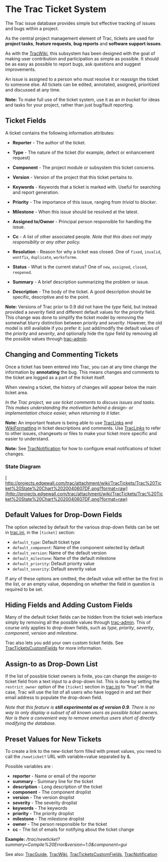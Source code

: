 # The Trac Ticket System






The Trac issue database provides simple but effective tracking of issues and bugs within a project.



As the central project management element of Trac, tickets are used for **project tasks**, **feature requests**, **bug reports** and **software support issues**. 



As with the [TracWiki](trac-wiki), this subsystem has been designed with the goal of making user contribution and participation as simple as possible. It should be as easy as possible to report bugs, ask questions and suggest improvements.



An issue is assigned to a person who must resolve it or reassign the ticket to someone else.
All tickets can be edited, annotated, assigned, prioritized and discussed at any time.



**Note:** To make full use of the ticket system, use it as an *in bucket* for ideas and tasks for your project, rather than just bug/fault reporting. 


## Ticket Fields



A  ticket contains the following information attributes:
 


- **Reporter** - The author of the ticket.
- **Type** - The nature of the ticket (for example, defect or enhancement request)

- **Component** - The project module or subsystem this ticket concerns.
- **Version** - Version of the project that this ticket pertains to.
- **Keywords** - Keywords that a ticket is marked with.  Useful for searching and report generation.

- **Priority** - The importance of this issue, ranging from *trivial* to *blocker*.
- **Milestone** - When this issue should be resolved at the latest.
- **Assigned to/Owner** - Principal person responsible for handling the issue.
- **Cc** - A list of other associated people. *Note that this does not imply responsiblity or any other policy.*


 


- **Resolution** - Reason for why a ticket was closed. One of `fixed`, `invalid`, `wontfix`, `duplicate`, `worksforme`.
- **Status** - What is the current status? One of `new`, `assigned`, `closed`, `reopened`.
- **Summary** - A brief description summarizing the problem or issue.
- **Description** - The body of the ticket. A good description should be specific, descriptive and to the point.


**Note:** Versions of Trac prior to 0.9 did not have the *type* field, but instead provided a *severity* field and different default values for the *priority* field. This change was done to simplify the ticket model by removing the somewhat blurry distinction between *priority* and *severity*. However, the old model is still available if you prefer it: just add/modify the default values of the *priority* and *severity*, and optionally hide the *type* field by removing all the possible values through [trac-admin](trac-admin).


## Changing and Commenting Tickets



Once a ticket has been entered into Trac, you can at any time change the
information by **annotating** the bug. This means changes and comments to
the ticket are logged as a part of the ticket itself.



When viewing a ticket, the history of changes will appear below the main ticket area.



*In the Trac project, we use ticket comments to discuss issues and tasks. This makes
understanding the motivation behind a design- or implementation choice easier,
when returning to it later.*



**Note:** An important feature is being able to use [TracLinks](trac-links) and
[WikiFormatting](wiki-formatting) in ticket descriptions and comments. Use [TracLinks](trac-links) to refer to
other issues, changesets or files to make your ticket more specific and easier
to understand.



**Note:** See [TracNotification](trac-notification) for how to configure email notifications of ticket changes.


### State Diagram



[
http://projects.edgewall.com/trac/attachment/wiki/TracTickets/Trac%20Ticket%20State%20Chart%2020040607DF.png?format=raw](http://projects.edgewall.com/trac/attachment/wiki/TracTickets/Trac%20Ticket%20State%20Chart%2020040607DF.png?format=raw)


## Default Values for Drop-Down Fields



The option selected by default for the various drop-down fields can be set in [trac.ini](trac-ini), in the `[ticket]` section:


- `default_type`: Default ticket type
- `default_component`: Name of the component selected by default
- `default_version`: Name of the default version
- `default_milestone`: Name of the default milestone
- `default_priority`: Default priority value
- `default_severity`: Default severity value


If any of these options are omitted, the default value will either be the first in the list, or an empty value, depending on whether the field in question is required to be set.


## Hiding Fields and Adding Custom Fields



Many of the default ticket fields can be hidden from the ticket web interface simply by removing all the possible values through [trac-admin](trac-admin). This of course only applies to drop-down fields, such as *type*, *priority*, *severity*, *component*, *version* and *milestone*.



Trac also lets you add your own custom ticket fields. See [TracTicketsCustomFields](trac-tickets-custom-fields) for more information.


## Assign-to as Drop-Down List



If the list of possible ticket owners is finite, you can change the *assign-to* ticket field from a text input to a drop-down list. This is done by setting the `restrict_owner` option of the `[ticket]` section in [trac.ini](trac-ini) to “true”. In that case, Trac will use the list of all users who have logged in and set their email address to populate the drop-down field.



*Note that this feature is **still experimental as of version 0.9**. There is no way to only display a subset of all known users as possible ticket owners. Nor is there a convenient way to remove emeritus users short of directly modifying the database.*


## Preset Values for New Tickets



To create a link to the new-ticket form filled with preset values, you need to call the `/newticket?` URL with variable=value separated by &. 



Possible variables are :


- **reporter** - Name or email of the reporter
- **summary** - Summary line for the ticket
- **description** - Long description of the ticket
- **component** - The component droplist
- **version** - The version droplist
- **severity** - The severity droplist
- **keywords** - The keywords 
- **priority** - The priority droplist
- **milestone** - The milestone droplist
- **owner** - The person responsible for the ticket
- **cc** - The list of emails for notifying about the ticket change


**Example:** */trac/newticket?summary=Compile%20Error&version=1.0&component=gui*



See also:  [TracGuide](trac-guide), [TracWiki](trac-wiki), [TracTicketsCustomFields](trac-tickets-custom-fields), [TracNotification](trac-notification)


